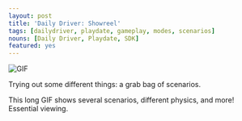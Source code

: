 ```yaml
---
layout: post
title: 'Daily Driver: Showreel'
tags: [dailydriver, playdate, gameplay, modes, scenarios]
nouns: [Daily Driver, Playdate, SDK]
featured: yes
---
```


![GIF](https://cdn.gingerbeardman.com/images/posts/daily-driver-showreel.gif#playdate)

Trying out some different things: a grab bag of scenarios.

This long GIF shows several scenarios, different physics, and more! Essential viewing.